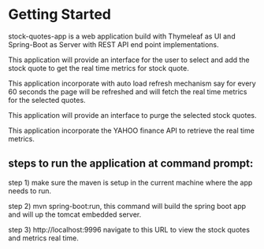 # Getting Started

stock-quotes-app is a web application build with Thymeleaf as UI and Spring-Boot as Server with REST API end point implementations.

This application will provide an interface for the user to select and add the stock quote to get the real time metrics for stock quote.

This application incorporate with auto load refresh mechanism say for every 60 seconds the page will be refreshed and will fetch the real time metrics for the selected quotes.

This application will provide an interface to purge the selected stock quotes.

This application incorporate the YAHOO finance API to retrieve the real time metrics.

steps to run the application at command prompt:
-----------------------------------------------

step 1) make sure the maven is setup in the current machine where the app needs to run.

step 2) mvn spring-boot:run, this command will build the spring boot app and will up the tomcat embedded server.

step 3) http://localhost:9996 navigate to this URL to view the stock quotes and metrics real time.